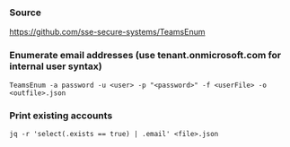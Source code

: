 ### Source
https://github.com/sse-secure-systems/TeamsEnum

### Enumerate email addresses (use tenant.onmicrosoft.com for internal user syntax)
```	
TeamsEnum -a password -u <user> -p "<password>" -f <userFile> -o <outfile>.json
```

### Print existing accounts
```
jq -r 'select(.exists == true) | .email' <file>.json
```

